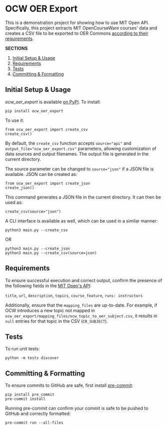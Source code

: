 # OCW OER Export

This is a demonstration project for showing how to use MIT Open API. Specifically, this project extracts MIT OpenCourseWare courses' data and creates a CSV file to be exported to OER Commons [according to their requirements](https://help.oercommons.org/support/solutions/articles/42000046853-import-resources-with-the-bulk-import-template).

**SECTIONS**

1. [Initial Setup & Usage](#initial-setup)
1. [Requirements](#requirements)
1. [Tests](#tests)
1. [Committing & Formatting](#committing-&-formatting)


## Initial Setup & Usage

_ocw_oer_export_ is available [on PyPI](link). To install:

```
pip install ocw_oer_export
```

To use it:

```
from ocw_oer_export import create_csv
create_csv()
```
By default, the `create_csv` function accepts `source="api"` and `output_file="ocw_oer_export.csv"` parameters, allowing customization of data sources and output filenames. The output file is generated in the current directory.

The source parameter can be changed to `source="json"` if a JSON file is available. JSON can be created as:

```
from ocw_oer_export import create_json
create_json()
```

This command generates a JSON file in the current directory. It can then be used as:

```
create_csv(source="json")
```

A CLI interface is available as well, which can be used in a similar manner:

```
python3 main.py --create_csv
```
OR

```
python3 main.py --create_json
python3 main.py --create_csv(source=json)
```

## Requirements
To ensure successful execution and correct output, confirm the presence of the following fields in the [MIT Open's API](https://mit-open-rc.odl.mit.edu//api/v1/courses/?platform=ocw):

`title`, `url`, `description`, `topics`, `course_feature`, `runs: instructors`

Additionally, ensure that the `mapping_files` are up-to-date. For example, if OCW introduces a new topic not mapped in `ocw_oer_export/mapping_files/ocw_topic_to_oer_subject.csv`, it results in `null` entries for that topic in the CSV (`CR_SUBJECT`).

## Tests

To run unit tests:

```
python -m tests discover
```

## Committing & Formatting

To ensure commits to GitHub are safe, first install [pre-commit](https://pre-commit.com/):

```
pip install pre_commit
pre-commit install
```

Running pre-commit can confirm your commit is safe to be pushed to GitHub and correctly formatted:

```
pre-commit run --all-files
```
